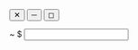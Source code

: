 
<link rel="stylesheet" type="text/css" href="../static/css/style.css"/>
<main id="container">
<div id="terminal">
  <section id="terminal_bar">
    <div id="bar_buttons">
      <button class="bar_button" id="bar_button_exit">&#10005;</button>
      <button class="bar_button">&#9472;</button>
      <button class="bar_button">&#9723;</button>
    </div>
    <p id="bar_user"></p>
  </section>
  <!-- Terminal Body -->
  <section id="terminal_body">
    <div id="terminal_body_content">
    </div>
    <div id="terminal_prompt">
      <span id="terminal_prompt_user"></span>
      <span id="terminal_prompt_location">~</span>
      <span id="terminal_prompt_bling">$</span>
      <input id="terminal_prompt_input"></input>
      <span id="terminal_prompt_cursor"></span>
    </div>
  </section>
</div>
<script src='../static/js/main.js'></script>
</main>

